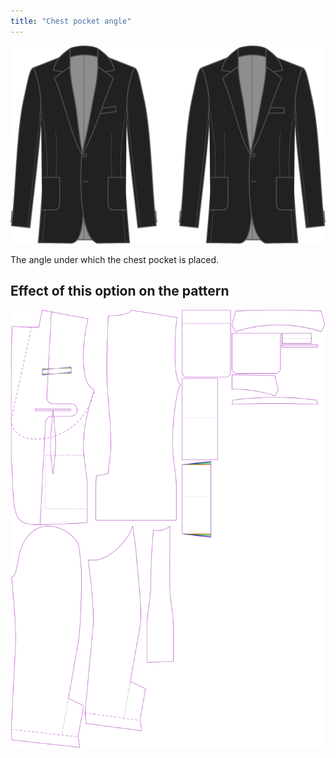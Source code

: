 ```yaml
---
title: "Chest pocket angle"
---
```


![Chest pocket angle](chestpocketangle.svg)

The angle under which the chest pocket is placed.

## Effect of this option on the pattern

![This image shows the effect of this option by superimposing several variants that have a different value for this option](jaeger_chestpocketangle_sample.svg "Effect of this option on the pattern")

